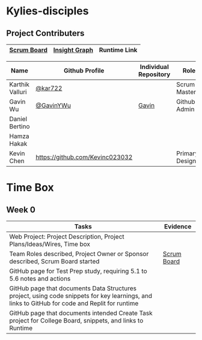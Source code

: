 # Kylies-disciples

## Project Contributers

|[Scrum Board](https://github.com/kar722/kylies-disciples/projects/1)|[Insight Graph](https://github.com/kar722/kylies-disciples/graphs/contributors)|Runtime Link|
| - | - | - |

|Name|Github Profile|Individual Repository|Role|Commits|
| - | - | - | - | - |
|Karthik Valluri|[@kar722](https://github.com/kar722)||Scrum Master||
|Gavin Wu|[@GavinYWu](https://github.com/GavinYWu)|[Gavin](https://github.com/GavinYWu/Gavin/tree/gh-pages)|Github Admin||
|Daniel Bertino|||||
|Hamza Hakak|||||
|Kevin Chen|https://github.com/Kevinc023032||Primary Designer||

# Time Box
## Week 0
|Tasks|Evidence|
| - | - |
|Web Project: Project Description, Project Plans/Ideas/Wires, Time box||
|Team Roles described, Project Owner or Sponsor described, Scrum Board started|[Scrum Board](https://github.com/kar722/kylies-disciples/projects/1)|
|GitHub page for Test Prep study, requiring 5.1 to 5.6 notes and actions||
|GitHub page that documents Data Structures project, using code snippets for key learnings, and links to GitHub for code and Replit for runtime||
|GitHub page that documents intended Create Task project for College Board, snippets, and links to Runtime||

